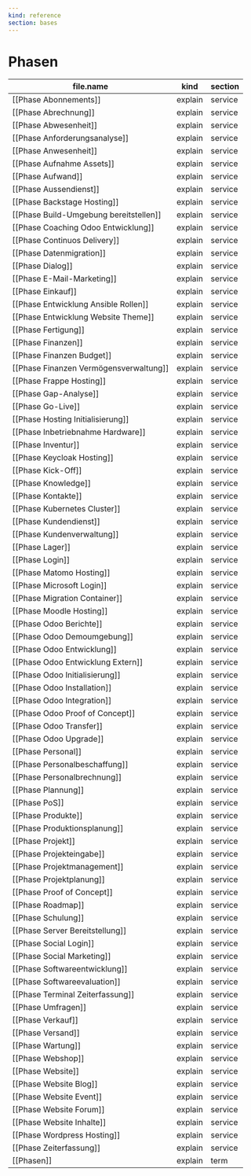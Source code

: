 ```yaml
---
kind: reference
section: bases
---
```


# Phasen
| file.name | kind | section |
| --- | --- | --- |
| [[Phase Abonnements]] | explain | service |
| [[Phase Abrechnung]] | explain | service |
| [[Phase Abwesenheit]] | explain | service |
| [[Phase Anforderungsanalyse]] | explain | service |
| [[Phase Anwesenheit]] | explain | service |
| [[Phase Aufnahme Assets]] | explain | service |
| [[Phase Aufwand]] | explain | service |
| [[Phase Aussendienst]] | explain | service |
| [[Phase Backstage Hosting]] | explain | service |
| [[Phase Build-Umgebung bereitstellen]] | explain | service |
| [[Phase Coaching Odoo Entwicklung]] | explain | service |
| [[Phase Continuos Delivery]] | explain | service |
| [[Phase Datenmigration]] | explain | service |
| [[Phase Dialog]] | explain | service |
| [[Phase E-Mail-Marketing]] | explain | service |
| [[Phase Einkauf]] | explain | service |
| [[Phase Entwicklung Ansible Rollen]] | explain | service |
| [[Phase Entwicklung Website Theme]] | explain | service |
| [[Phase Fertigung]] | explain | service |
| [[Phase Finanzen]] | explain | service |
| [[Phase Finanzen Budget]] | explain | service |
| [[Phase Finanzen Vermögensverwaltung]] | explain | service |
| [[Phase Frappe Hosting]] | explain | service |
| [[Phase Gap-Analyse]] | explain | service |
| [[Phase Go-Live]] | explain | service |
| [[Phase Hosting Initialisierung]] | explain | service |
| [[Phase Inbetriebnahme Hardware]] | explain | service |
| [[Phase Inventur]] | explain | service |
| [[Phase Keycloak Hosting]] | explain | service |
| [[Phase Kick-Off]] | explain | service |
| [[Phase Knowledge]] | explain | service |
| [[Phase Kontakte]] | explain | service |
| [[Phase Kubernetes Cluster]] | explain | service |
| [[Phase Kundendienst]] | explain | service |
| [[Phase Kundenverwaltung]] | explain | service |
| [[Phase Lager]] | explain | service |
| [[Phase Login]] | explain | service |
| [[Phase Matomo Hosting]] | explain | service |
| [[Phase Microsoft Login]] | explain | service |
| [[Phase Migration Container]] | explain | service |
| [[Phase Moodle Hosting]] | explain | service |
| [[Phase Odoo Berichte]] | explain | service |
| [[Phase Odoo Demoumgebung]] | explain | service |
| [[Phase Odoo Entwicklung]] | explain | service |
| [[Phase Odoo Entwicklung Extern]] | explain | service |
| [[Phase Odoo Initialisierung]] | explain | service |
| [[Phase Odoo Installation]] | explain | service |
| [[Phase Odoo Integration]] | explain | service |
| [[Phase Odoo Proof of Concept]] | explain | service |
| [[Phase Odoo Transfer]] | explain | service |
| [[Phase Odoo Upgrade]] | explain | service |
| [[Phase Personal]] | explain | service |
| [[Phase Personalbeschaffung]] | explain | service |
| [[Phase Personalbrechnung]] | explain | service |
| [[Phase Plannung]] | explain | service |
| [[Phase PoS]] | explain | service |
| [[Phase Produkte]] | explain | service |
| [[Phase Produktionsplanung]] | explain | service |
| [[Phase Projekt]] | explain | service |
| [[Phase Projekteingabe]] | explain | service |
| [[Phase Projektmanagement]] | explain | service |
| [[Phase Projektplanung]] | explain | service |
| [[Phase Proof of Concept]] | explain | service |
| [[Phase Roadmap]] | explain | service |
| [[Phase Schulung]] | explain | service |
| [[Phase Server Bereitstellung]] | explain | service |
| [[Phase Social Login]] | explain | service |
| [[Phase Social Marketing]] | explain | service |
| [[Phase Softwareentwicklung]] | explain | service |
| [[Phase Softwareevaluation]] | explain | service |
| [[Phase Terminal Zeiterfassung]] | explain | service |
| [[Phase Umfragen]] | explain | service |
| [[Phase Verkauf]] | explain | service |
| [[Phase Versand]] | explain | service |
| [[Phase Wartung]] | explain | service |
| [[Phase Webshop]] | explain | service |
| [[Phase Website]] | explain | service |
| [[Phase Website Blog]] | explain | service |
| [[Phase Website Event]] | explain | service |
| [[Phase Website Forum]] | explain | service |
| [[Phase Website Inhalte]] | explain | service |
| [[Phase Wordpress Hosting]] | explain | service |
| [[Phase Zeiterfassung]] | explain | service |
| [[Phasen]] | explain | term |
